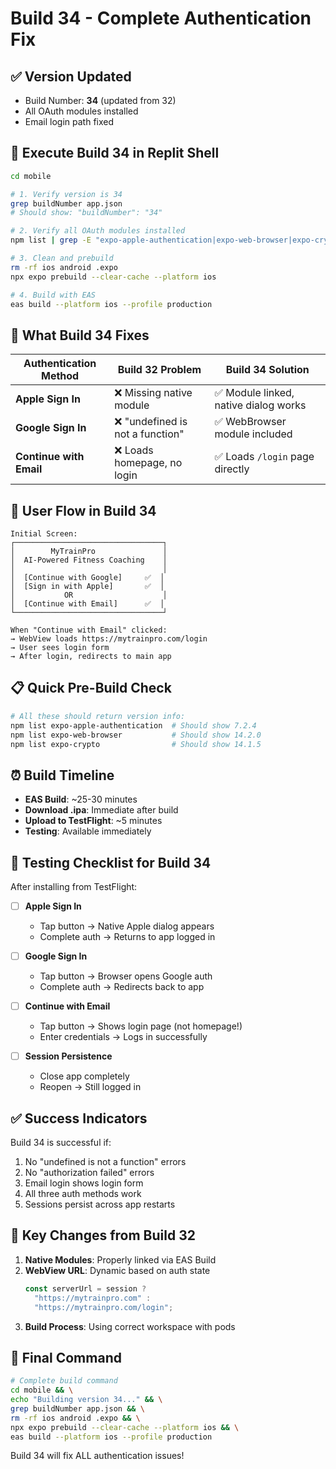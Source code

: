 # Build 34 - Complete Authentication Fix

## ✅ Version Updated
- Build Number: **34** (updated from 32)
- All OAuth modules installed
- Email login path fixed

## 🚀 Execute Build 34 in Replit Shell

```bash
cd mobile

# 1. Verify version is 34
grep buildNumber app.json
# Should show: "buildNumber": "34"

# 2. Verify all OAuth modules installed
npm list | grep -E "expo-apple-authentication|expo-web-browser|expo-crypto"

# 3. Clean and prebuild
rm -rf ios android .expo
npx expo prebuild --clear-cache --platform ios

# 4. Build with EAS
eas build --platform ios --profile production
```

## 🔧 What Build 34 Fixes

| Authentication Method | Build 32 Problem | Build 34 Solution |
|----------------------|------------------|-------------------|
| **Apple Sign In** | ❌ Missing native module | ✅ Module linked, native dialog works |
| **Google Sign In** | ❌ "undefined is not a function" | ✅ WebBrowser module included |
| **Continue with Email** | ❌ Loads homepage, no login | ✅ Loads `/login` page directly |

## 📱 User Flow in Build 34

```
Initial Screen:
┌─────────────────────────────────┐
│        MyTrainPro               │
│  AI-Powered Fitness Coaching    │
│                                 │
│  [Continue with Google]     ✅  │
│  [Sign in with Apple]       ✅  │
│           OR                    │
│  [Continue with Email]      ✅  │
└─────────────────────────────────┘

When "Continue with Email" clicked:
→ WebView loads https://mytrainpro.com/login
→ User sees login form
→ After login, redirects to main app
```

## 📋 Quick Pre-Build Check

```bash
# All these should return version info:
npm list expo-apple-authentication  # Should show 7.2.4
npm list expo-web-browser           # Should show 14.2.0
npm list expo-crypto                # Should show 14.1.5
```

## ⏰ Build Timeline

- **EAS Build**: ~25-30 minutes
- **Download .ipa**: Immediate after build
- **Upload to TestFlight**: ~5 minutes
- **Testing**: Available immediately

## 🧪 Testing Checklist for Build 34

After installing from TestFlight:

- [ ] **Apple Sign In**
  - Tap button → Native Apple dialog appears
  - Complete auth → Returns to app logged in
  
- [ ] **Google Sign In**
  - Tap button → Browser opens Google auth
  - Complete auth → Redirects back to app
  
- [ ] **Continue with Email**
  - Tap button → Shows login page (not homepage!)
  - Enter credentials → Logs in successfully
  
- [ ] **Session Persistence**
  - Close app completely
  - Reopen → Still logged in

## ✅ Success Indicators

Build 34 is successful if:
1. No "undefined is not a function" errors
2. No "authorization failed" errors  
3. Email login shows login form
4. All three auth methods work
5. Sessions persist across app restarts

## 🎯 Key Changes from Build 32

1. **Native Modules**: Properly linked via EAS Build
2. **WebView URL**: Dynamic based on auth state
   ```javascript
   const serverUrl = session ? 
     "https://mytrainpro.com" : 
     "https://mytrainpro.com/login";
   ```
3. **Build Process**: Using correct workspace with pods

## 📝 Final Command

```bash
# Complete build command
cd mobile && \
echo "Building version 34..." && \
grep buildNumber app.json && \
rm -rf ios android .expo && \
npx expo prebuild --clear-cache --platform ios && \
eas build --platform ios --profile production
```

Build 34 will fix ALL authentication issues!